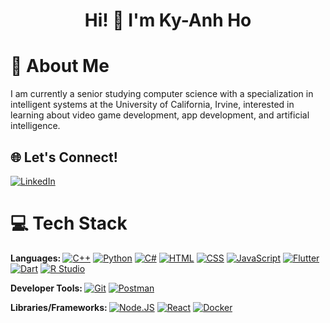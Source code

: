 <div align="center">
  <h1>
    Hi! 👋 I'm Ky-Anh Ho
  </h1>
</div>

<h1>
  📜 About Me
</h1>
I am currently a senior studying computer science with a specialization in intelligent systems at the University of California, Irvine, interested in learning about video game development, app development, and artificial intelligence.

<!-- * 🖥️  See my portfolio here! -->
<!-- ✉️  You can contact me at [kyanh.q.ho@gmail.com](mailto:kyanh.q.ho@gmail.com) -->

<h2>
  🌐 Let's Connect!
</h2>
<a href="https://www.linkedin.com/in/ky-anh-ho/" target="_blank" rel="noreferrer"><img src="https://img.shields.io/badge/linkedin-%230077B5.svg?style=for-the-badge&logo=linkedin&logoColor=white" alt="LinkedIn" /></a>

<h1>
  💻 Tech Stack
</h1>

<p>
  <b>
    Languages:
  </b>
  <a href="https://learn.microsoft.com/en-us/cpp/?view=msvc-170" target="_blank" rel="noreferrer"><img src="https://img.shields.io/badge/c++-%2300599C.svg?style=for-the-badge&logo=c%2B%2B&logoColor=white" alt="C++" /></a>
  <a href="https://docs.python.org/3/" target="_blank" rel="noreferrer"><img src="https://img.shields.io/badge/python-3670A0?style=for-the-badge&logo=python&logoColor=ffdd54" alt="Python" /></a>
  <a href="https://learn.microsoft.com/en-us/dotnet/csharp/" target="_blank" rel="noreferrer"><img src="https://img.shields.io/badge/c%23-%23239120.svg?style=for-the-badge&logo=csharp&logoColor=white" alt="C#" /></a>
  <a href="https://developer.mozilla.org/en-US/docs/Web/HTML" target="_blank" rel="noreferrer"><img src="https://img.shields.io/badge/html5-%23E34F26.svg?style=for-the-badge&logo=html5&logoColor=white" alt="HTML" /></a>
  <a href="https://developer.mozilla.org/en-US/docs/Web/CSS" target="_blank" rel="noreferrer"><img src="https://img.shields.io/badge/css3-%231572B6.svg?style=for-the-badge&logo=css3&logoColor=white" alt="CSS" /></a>
  <a href="https://developer.mozilla.org/en-US/docs/Web/JavaScript" target="_blank" rel="noreferrer"><img src="https://img.shields.io/badge/javascript-%23323330.svg?style=for-the-badge&logo=javascript&logoColor=%23F7DF1E" alt="JavaScript" /></a>
  <a href="https://docs.flutter.dev" target="_blank" rel="noreferrer"><img src="https://img.shields.io/badge/Flutter-%2302569B.svg?style=for-the-badge&logo=Flutter&logoColor=white" alt="Flutter" /></a>
  <a href="https://dart.dev/guides" target="_blank" rel="noreferrer"><img src="https://img.shields.io/badge/dart-%230175C2.svg?style=for-the-badge&logo=dart&logoColor=white" alt="Dart" /></a>
  <a href="https://www.r-project.org/" target="_blank" rel="noreferrer"><img src="https://img.shields.io/badge/r-%23276DC3.svg?style=for-the-badge&logo=r&logoColor=white" alt="R Studio" /></a>
</p>

<p>
  <b>
    Developer Tools:
  </b>
  <a href="https://github.com/git/git" target="_blank" rel="noreferrer"><img src="https://img.shields.io/badge/git-%23F05033.svg?style=for-the-badge&logo=git&logoColor=white" alt="Git" /></a>
  <a href="https://www.postman.com/" target="_blank" rel="noreferrer"><img src="https://img.shields.io/badge/Postman-FF6C37?style=for-the-badge&logo=postman&logoColor=white" alt="Postman" /></a>
</p>

<p>
  <b>
    Libraries/Frameworks:
  </b>
  <a href="https://nodejs.org/en/" target="_blank" rel="noreferrer"><img src="https://img.shields.io/badge/node.js-6DA55F?style=for-the-badge&logo=node.js&logoColor=white" alt="Node.JS" /></a>
  <a href="https://react.dev/" target="_blank" rel="noreferrer"><img src="https://img.shields.io/badge/react-%2320232a.svg?style=for-the-badge&logo=react&logoColor=%2361DAFB" alt="React" /></a>
  <a href="https://docs.docker.com/build-cloud/" target="_blank" rel="noreferrer"><img src="https://img.shields.io/badge/docker-%230db7ed.svg?style=for-the-badge&logo=docker&logoColor=white" alt="Docker" /></a>
</p>
